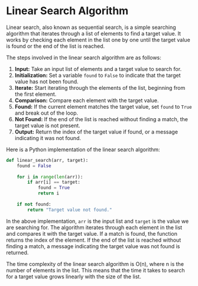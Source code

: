 # Linear Search Algorithm

Linear search, also known as sequential search, is a simple searching algorithm that iterates through a list of elements to find a target value. It works by checking each element in the list one by one until the target value is found or the end of the list is reached.

The steps involved in the linear search algorithm are as follows:

1. **Input:** Take an input list of elements and a target value to search for.
2. **Initialization:** Set a variable `found` to `False` to indicate that the target value has not been found.
3. **Iterate:** Start iterating through the elements of the list, beginning from the first element.
4. **Comparison:** Compare each element with the target value.
5. **Found:** If the current element matches the target value, set `found` to `True` and break out of the loop.
6. **Not Found:** If the end of the list is reached without finding a match, the target value is not present.
7. **Output:** Return the index of the target value if found, or a message indicating it was not found.

Here is a Python implementation of the linear search algorithm:

```python
def linear_search(arr, target):
    found = False
    
    for i in range(len(arr)):
        if arr[i] == target:
            found = True
            return i
    
    if not found:
        return "Target value not found."
```

In the above implementation, `arr` is the input list and `target` is the value we are searching for. The algorithm iterates through each element in the list and compares it with the target value. If a match is found, the function returns the index of the element. If the end of the list is reached without finding a match, a message indicating the target value was not found is returned.

The time complexity of the linear search algorithm is O(n), where n is the number of elements in the list. This means that the time it takes to search for a target value grows linearly with the size of the list.